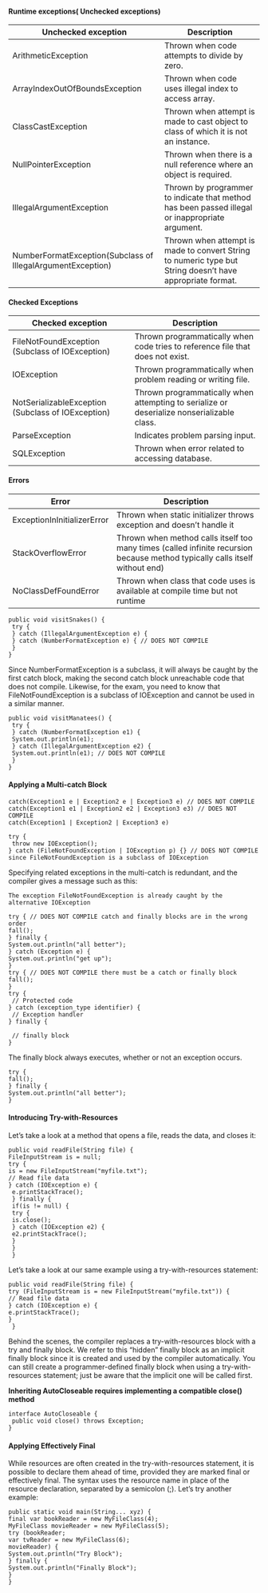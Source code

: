 #### Runtime exceptions( Unchecked exceptions)

Unchecked exception | Description
--- | ---
ArithmeticException | Thrown when code attempts to divide by zero.
ArrayIndexOutOfBoundsException | Thrown when code uses illegal index to access array.
ClassCastException | Thrown when attempt is made to cast object to class of which it is not an instance.
NullPointerException | Thrown when there is a null reference where an object is required.
IllegalArgumentException | Thrown by programmer to indicate that method has been passed illegal or inappropriate argument.
NumberFormatException(Subclass of IllegalArgumentException) | Thrown when attempt is made to convert String to numeric type but String doesn’t have appropriate format.

#### Checked Exceptions
Checked exception | Description
--- | ---
FileNotFoundException (Subclass of IOException) | Thrown programmatically when code tries to reference file that does not exist.
IOException | Thrown programmatically when problem reading or writing file.
NotSerializableException (Subclass of IOException) | Thrown programmatically when attempting to serialize or deserialize nonserializable class.
ParseException | Indicates problem parsing input.
SQLException | Thrown when error related to accessing database.

####  Errors
Error | Description
--- | ---
ExceptionInInitializerError | Thrown when static initializer throws exception and doesn’t handle it
StackOverflowError | Thrown when method calls itself too many times (called infinite recursion because method typically calls itself without end)
NoClassDefFoundError | Thrown when class that code uses is available at compile time but not runtime
```
public void visitSnakes() {
 try {
 } catch (IllegalArgumentException e) {
 } catch (NumberFormatException e) { // DOES NOT COMPILE
 }
}
```
Since NumberFormatException is a subclass, it will always be caught by the first catch block, 
making the second catch block unreachable code that does not compile. Likewise, for the 
exam, you need to know that FileNotFoundException is a subclass of IOException and 
cannot be used in a similar manner.
```
public void visitManatees() {
 try {
 } catch (NumberFormatException e1) {
 System.out.println(e1);
 } catch (IllegalArgumentException e2) {
 System.out.println(e1); // DOES NOT COMPILE
 }
}
```
#### Applying a Multi-catch Block
```
catch(Exception1 e | Exception2 e | Exception3 e) // DOES NOT COMPILE
catch(Exception1 e1 | Exception2 e2 | Exception3 e3) // DOES NOT COMPILE
catch(Exception1 | Exception2 | Exception3 e)

try {
 throw new IOException();
} catch (FileNotFoundException | IOException p) {} // DOES NOT COMPILE since FileNotFoundException is a subclass of IOException
```
Specifying related exceptions in the multi-catch is redundant, and the compiler gives a 
message such as this:
```
The exception FileNotFoundException is already caught by the alternative IOException
```
```
try { // DOES NOT COMPILE catch and finally blocks are in the wrong order
fall();
} finally {
System.out.println("all better");
} catch (Exception e) {
System.out.println("get up");
}
try { // DOES NOT COMPILE there must be a catch or finally block
fall();
}
try {
 // Protected code
} catch (exception_type identifier) {
 // Exception handler
} finally {
 
 // finally block
}
```
The finally block always executes, whether or not an exception occurs.
```
try {
fall();
} finally {
System.out.println("all better");
}
```
#### Introducing Try-with-Resources
Let’s take a look at a method that opens a file, reads the data, and closes it:
```
public void readFile(String file) {
FileInputStream is = null;
try {
is = new FileInputStream("myfile.txt");
// Read file data
} catch (IOException e) {
 e.printStackTrace();
 } finally {
 if(is != null) {
 try {
 is.close();
 } catch (IOException e2) {
 e2.printStackTrace();
 }
 }
 }
```
 Let’s take a look at our same example using a try-with-resources statement:
```
public void readFile(String file) {
try (FileInputStream is = new FileInputStream("myfile.txt")) {
// Read file data
} catch (IOException e) {
e.printStackTrace();
}
 }
```

Behind the scenes, the compiler replaces a try-with-resources block with a try and finally
block. We refer to this “hidden” finally block as an implicit finally block since it is created 
and used by the compiler automatically. You can still create a programmer-defined finally
block when using a try-with-resources statement; just be aware that the implicit one will be 
called first.

**Inheriting AutoCloseable requires implementing a compatible close() method**
```
interface AutoCloseable {
 public void close() throws Exception;
}
```
#### Applying Effectively Final
While resources are often created in the try-with-resources statement, it is possible to declare 
them ahead of time, provided they are marked final or effectively final. The syntax uses the 
resource name in place of the resource declaration, separated by a semicolon (;). Let’s try 
another example:
```
public static void main(String... xyz) {
final var bookReader = new MyFileClass(4);
MyFileClass movieReader = new MyFileClass(5);
try (bookReader;
var tvReader = new MyFileClass(6);
movieReader) {
System.out.println("Try Block");
} finally {
System.out.println("Finally Block");
}
}
```
